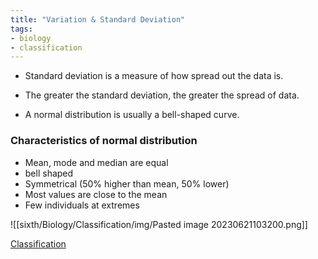 ```yaml
---
title: "Variation & Standard Deviation"
tags:
- biology
- classification
---
```


- Standard deviation is a measure of how spread out the data is.
- The greater the standard deviation, the greater the spread of data.

- A normal distribution is usually a bell-shaped curve.


### Characteristics of normal distribution

- Mean, mode and median are equal
- bell shaped
- Symmetrical (50% higher than mean, 50% lower)
- Most values are close to the mean
- Few individuals at extremes

![[sixth/Biology/Classification/img/Pasted image 20230621103200.png]]



[Classification](sixth/Biology/Classification/Classification)